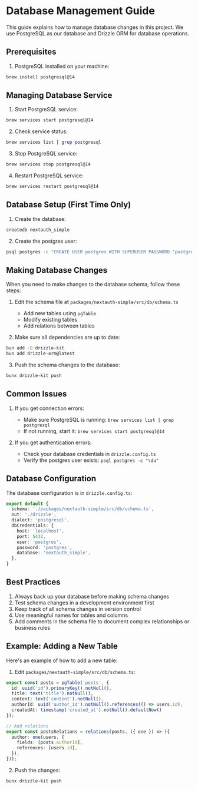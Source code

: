 # Database Management Guide

This guide explains how to manage database changes in this project. We use PostgreSQL as our database and Drizzle ORM for database operations.

## Prerequisites

1. PostgreSQL installed on your machine:
```bash
brew install postgresql@14
```

## Managing Database Service

1. Start PostgreSQL service:
```bash
brew services start postgresql@14
```

2. Check service status:
```bash
brew services list | grep postgresql
```

3. Stop PostgreSQL service:
```bash
brew services stop postgresql@14
```

4. Restart PostgreSQL service:
```bash
brew services restart postgresql@14
```

## Database Setup (First Time Only)

1. Create the database:
```bash
createdb nextauth_simple
```

2. Create the postgres user:
```bash
psql postgres -c "CREATE USER postgres WITH SUPERUSER PASSWORD 'postgres';"
```

## Making Database Changes

When you need to make changes to the database schema, follow these steps:

1. Edit the schema file at `packages/nextauth-simple/src/db/schema.ts`
   - Add new tables using `pgTable`
   - Modify existing tables
   - Add relations between tables

2. Make sure all dependencies are up to date:
```bash
bun add -D drizzle-kit
bun add drizzle-orm@latest
```

3. Push the schema changes to the database:
```bash
bunx drizzle-kit push
```

## Common Issues

1. If you get connection errors:
   - Make sure PostgreSQL is running: `brew services list | grep postgresql`
   - If not running, start it: `brew services start postgresql@14`

2. If you get authentication errors:
   - Check your database credentials in `drizzle.config.ts`
   - Verify the postgres user exists: `psql postgres -c "\du"`

## Database Configuration

The database configuration is in `drizzle.config.ts`:
```typescript
export default {
  schema: './packages/nextauth-simple/src/db/schema.ts',
  out: './drizzle',
  dialect: 'postgresql',
  dbCredentials: {
    host: 'localhost',
    port: 5432,
    user: 'postgres',
    password: 'postgres',
    database: 'nextauth_simple',
  },
}
```

## Best Practices

1. Always back up your database before making schema changes
2. Test schema changes in a development environment first
3. Keep track of all schema changes in version control
4. Use meaningful names for tables and columns
5. Add comments in the schema file to document complex relationships or business rules

## Example: Adding a New Table

Here's an example of how to add a new table:

1. Edit `packages/nextauth-simple/src/db/schema.ts`:
```typescript
export const posts = pgTable('posts', {
  id: uuid('id').primaryKey().notNull(),
  title: text('title').notNull(),
  content: text('content').notNull(),
  authorId: uuid('author_id').notNull().references(() => users.id),
  createdAt: timestamp('created_at').notNull().defaultNow()
});

// Add relations
export const postsRelations = relations(posts, ({ one }) => ({
  author: one(users, {
    fields: [posts.authorId],
    references: [users.id],
  }),
}));
```

2. Push the changes:
```bash
bunx drizzle-kit push
```
